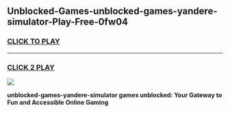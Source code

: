 
## Unblocked-Games-unblocked-games-yandere-simulator-Play-Free-0fw04
<h3>
<a href="https://premium76.site?title=unblocked-games-yandere-simulator&ref=09A">CLICK TO PLAY</a></h3>
<hr>

<h3>
<a href="https://premium76.site?title=unblocked-games-yandere-simulator&ref=09A">CLICK 2 PLAY</a>
  
</h3>

<a href="https://premium76.site?title=unblocked-games-yandere-simulator&ref=09A"><img src="https://clearcache.store/games.png"></a>


**unblocked-games-yandere-simulator games unblocked: Your Gateway to Fun and Accessible Online Gaming**
